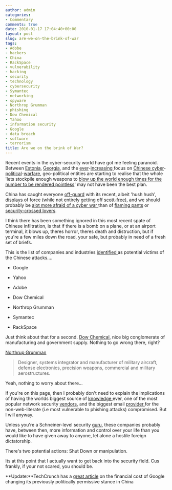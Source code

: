 ```yaml
---
author: admin
categories:
- Commentary
comments: true
date: 2010-01-17 17:04:40+00:00
layout: post
slug: are-we-on-the-brink-of-war
tags:
- Adobe
- hackers
- China
- RackSpace
- vulnerability
- hacking
- security
- technology
- cybersecurity
- Symantec
- networking
- spyware
- Northrop Grumman
- phishing
- Dow Chemical
- Yahoo
- information security
- Google
- data breach
- software
- terrorism
title: Are we on the brink of War?
---
```



Recent events in the cyber-security world have got me feeling paranoid. Between [Estonia](http://news.bbc.co.uk/1/hi/world/europe/6665195.stm), [Georgia](http://blogs.zdnet.com/security/?p=1670), and the [ever](http://timesofindia.indiatimes.com/China/Hackers-in-China-infiltrate-PCs-of-Dalai-Indian-embassy/articleshow/4330735.cms)-[increasing ](http://www.theage.com.au/news/security/hacking-for-china/2008/04/23/1208743025691.html)focus on [Chinese ](http://www.telegraph.co.uk/comment/6924710/China-will-soon-have-the-power-to-switch-off-the-lights-in-the-West.html)[cyber](http://online.wsj.com/article/SB10001424052748704675104575001382754823848.html)-[political](http://mediamemo.allthingsd.com/20100114/white-house-to-china-were-with-google-on-this-one/)-[warfare](http://en.wikipedia.org/wiki/Operation_Aurora), geo-political entities are starting to realise that the whole 'lets stockpile enough weapons to [blow up the world enough times for the number to be rendered pointless](http://internationalreporter.com/News-5147/present-stockpile-of-a-bombs-can-destroy-earth-1000-times-god-believers.html)' may not have been the best plan.

China has caught everyone [off-guard](http://www.cbsnews.com/stories/2009/05/05/politics/main4991805.shtml) with its recent, albeit 'hush hush', [displays ](http://googleblog.blogspot.com/2010/01/new-approach-to-china.html)of force (while not entirely getting off [scott-free](http://asia.cnet.com/blogs/sinobytes/post.htm?id=63016204&scid=hm_bl)), and we should probably be [alot more afraid of a cyber war ](http://csis.org/files/media/csis/pubs/021101_risks_of_cyberterror.pdf)than of [flaming pants](http://abcnews.go.com/Blotter/northwest-airlines-bomb-photos/story?id=9436297) or [security-crossed lovers](http://nymag.com/daily/intel/2010/01/rutgers_student_arrested_for_n.html).

I think there has been something ignored in this most recent spate of Chinese infiltration, is that if there is a bomb on a plane, or at an airport terminal, it blows up, theres horror, theres death and distruction, but if you're a few miles down the road, your safe, but probably in need of a fresh set of briefs.

This is the list of companies and industries [identified ](http://www.darkreading.com/security/attacks/showArticle.jhtml?articleID=222301032)as potential victims of the Chinese attacks....

	
  * Google

	
  * Yahoo

	
  * Adobe

	
  * Dow Chemical

	
  * Northrop Grumman

	
  * Symantec

	
  * RackSpace

Just think about that for a second. [Dow Chemical](http://www.dow.com), nice big conglomerate of manufacturing and government supply. Nothing to go wrong there, right?

[Northrup Grumman ](http://www.northropgrumman.com/)

> Designer, systems integrator and manufacturer of military aircraft, defense electronics, precision weapons, commercial and military aerostructures.

Yeah, nothing to worry about there...

If you're on this page, then I probably don't need to explain the implications of having the worlds biggest source of [knowledge ](http://www.google.com)ever, one of the most popular network security [vendors](http://www.symantec.com/), and the biggest email [provider ](http://www.yahoo.com)for the non-web-literate (i.e most vulnerable to phishing attacks) compromised. But I will anyway.

Unless you're a Schneiner-level security [guru](http://www.schneier.com/), these companies probably have, between then, more information and control over your life than you would like to have given away to anyone, let alone a hostile foreign dictatorship.

There's two potential actions: Shut Down or manipulation.

Its at this point that I actually want to get back into the security field. Cus frankly, if your not scared, you should be.

**Update:**TechCrunch has a [great article](http://bit.ly/84B75D) on the financial cost of Google changing its previously politically permissive stance in China
